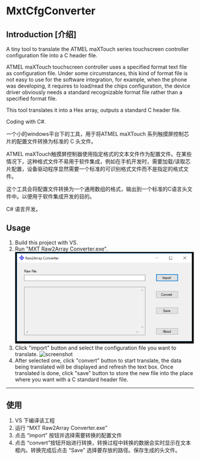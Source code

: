 # MxtCfgConverter

## Introduction [介绍]
A tiny tool to translate the ATMEL maXTouch series touchscreen controller configuration file into a C header file.

ATMEL maXTouch touchscreen controller uses a specified format text file as configuration file. Under some circumstances, this kind of format file is not easy to use for the software integration, for example, when the phone was developing, it requires to load/read the chips configuration, the device driver obviously needs a standard recognizable format file rather than a specified format file. 

This tool translates it into a Hex array, outputs a standard C header file. 

Coding with C#.

一个小的windows平台下的工具，用于将ATMEL maXTouch 系列触摸屏控制芯片的配置文件转换为标准的 C 头文件。

ATMEL maXTouch触摸屏控制器使用指定格式的文本文件作为配置文件。在某些情况下，这种格式文件不易用于软件集成，例如在手机开发时，需要加载/读取芯片配置，设备驱动程序显然需要一个标准的可识别格式文件而不是指定的格式文件。

这个工具会将配置文件转换为一个通用数组的格式，输出到一个标准的C语言头文件中。以便用于软件集成开发的目的。

C# 语言开发。

## Usage
1. Build this project with VS.
2. Run "MXT Raw2Array Converter.exe".
![screenshot](/Screenshot.png)
3. Click "import" button and select the configuration file you want to translate.
![screenshot](/Screnshot1.png)
4. After selected one, click "convert" button to start translate, the data being translated will be displayed and refresh the text box. Once translated is done, click "save" button to store the new file into the place where you want with a C standard header file.

-----
## 使用
1. VS 下编译该工程
2. 运行 “MXT Raw2Array Converter.exe”
3. 点击 “import” 按钮并选择需要转换的配置文件
4. 点击 “convert”按钮开始进行转换，转换过程中转换的数据会实时显示在文本框内。转换完成后点击 “Save” 选择要存放的路径。保存生成的头文件。


